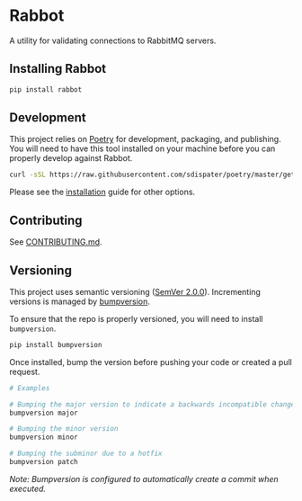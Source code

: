 # Rabbot

A utility for validating connections to RabbitMQ servers.

## Installing Rabbot

```bash
pip install rabbot
```

## Development

This project relies on [Poetry](https://poetry.eustace.io/) for development, packaging, and publishing. You will need to have this tool installed on your machine before you can properly develop against Rabbot.

```bash
curl -sSL https://raw.githubusercontent.com/sdispater/poetry/master/get-poetry.py | python
```

Please see the [installation](https://poetry.eustace.io/docs/#installation) guide for other options.


## Contributing

See [CONTRIBUTING.md](CONTRIBUTING.md).

## Versioning

This project uses semantic versioning ([SemVer 2.0.0](https://semver.org/)). Incrementing versions is managed by [bumpversion](https://github.com/peritus/bumpversion).

To ensure that the repo is properly versioned, you will need to install `bumpversion`.

```bash
pip install bumpversion
```

Once installed, bump the version before pushing your code or created a pull request.

```bash
# Examples

# Bumping the major version to indicate a backwards incompatible change
bumpversion major

# Bumping the minor version
bumpversion minor

# Bumping the subminor due to a hotfix
bumpversion patch
```

*Note: Bumpversion is configured to automatically create a commit when executed.*
